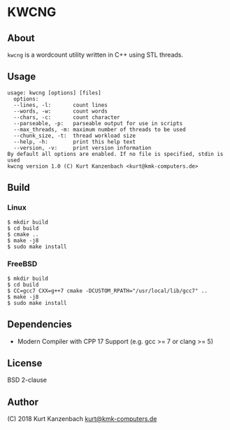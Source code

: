 # KWCNG #

## About ##

`kwcng` is a wordcount utility written in C++ using STL threads.

## Usage ##

    usage: kwcng [options] [files]
      options:
      --lines, -l:       count lines
      --words, -w:       count words
      --chars, -c:       count character
      --parseable, -p:   parseable output for use in scripts
      --max_threads, -m: maximum number of threads to be used
      --chunk_size, -t:  thread workload size
      --help, -h:        print this help text
      --version, -v:     print version information
    By default all options are enabled. If no file is specified, stdin is used
    kwcng version 1.0 (C) Kurt Kanzenbach <kurt@kmk-computers.de>

## Build ##

### Linux ###

    $ mkdir build
    $ cd build
    $ cmake ..
    $ make -j8
    $ sudo make install

### FreeBSD ###

    $ mkdir build
    $ cd build
    $ CC=gcc7 CXX=g++7 cmake -DCUSTOM_RPATH="/usr/local/lib/gcc7" ..
    $ make -j8
    $ sudo make install

## Dependencies ##

- Modern Compiler with CPP 17 Support (e.g. gcc >= 7 or clang >= 5)

## License ##

BSD 2-clause

## Author

(C) 2018 Kurt Kanzenbach <kurt@kmk-computers.de>
